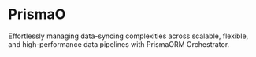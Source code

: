 # PrismaO
Effortlessly managing data-syncing complexities across scalable, flexible, and high-performance data pipelines with PrismaORM Orchestrator.
